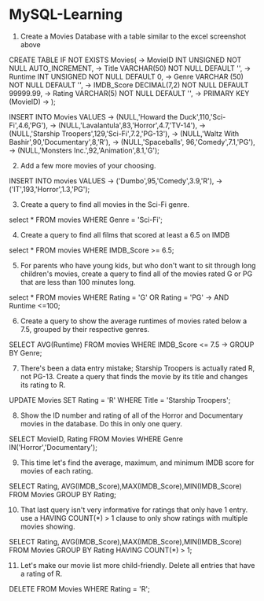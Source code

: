 # MySQL-Learning

1. Create a Movies Database with a table similar to the excel screenshot above

CREATE TABLE IF NOT EXISTS Movies(
-> MovieID INT UNSIGNED NOT NULL AUTO_INCREMENT,
-> Title VARCHAR(50) NOT NULL DEFAULT '',
-> Runtime INT UNSIGNED NOT NULL DEFAULT 0,
-> Genre VARCHAR (50) NOT NULL DEFAULT '',
-> IMDB_Score DECIMAL(7,2) NOT NULL DEFAULT 99999.99,
-> Rating VARCHAR(5) NOT NULL DEFAULT '',
-> PRIMARY KEY (MovieID)
-> );
    
INSERT INTO Movies VALUES
-> (NULL,'Howard the Duck',110,'Sci-Fi',4.6,'PG'),
-> (NULL,'Lavalantula',83,'Horror',4.7,'TV-14'),
-> (NULL,'Starship Troopers',129,'Sci-Fi',7.2,'PG-13'),
-> (NULL,'Waltz With Bashir',90,'Documentary',8,'R'),
-> (NULL,'Spaceballs', 96,'Comedy',7.1,'PG'),
-> (NULL,'Monsters Inc.',92,'Animation',8.1,'G');


2. Add a few more movies of your choosing.

INSERT INTO movies VALUES
-> ('Dumbo',95,'Comedy',3.9,'R'),
-> ('IT',193,'Horror',1.3,'PG');


3. Create a query to find all movies in the Sci-Fi genre.
    
select * FROM movies WHERE Genre = 'Sci-Fi';


4. Create a query to find all films that scored at least a 6.5 on IMDB

select * FROM movies WHERE IMDB_Score >= 6.5;
 
 
5. For parents who have young kids, but who don't want to sit through long children's movies, create a query to find all of the movies rated G or PG that are less than 100 minutes long.

select * FROM movies WHERE Rating = 'G' OR Rating = 'PG'
-> AND Runtime <=100;
    
    
6. Create a query to show the average runtimes of movies rated below a 7.5, grouped by their respective genres.

SELECT AVG(Runtime) FROM movies WHERE IMDB_Score <= 7.5
-> GROUP BY Genre;
    
    
7. There's been a data entry mistake; Starship Troopers is actually rated R, not PG-13. Create a query that finds the movie by its title and changes its rating to R.

UPDATE Movies  SET Rating = 'R' WHERE Title = 'Starship Troopers';


8.  Show the ID number and rating of all of the Horror and Documentary movies in the database. Do this in only one query.

SELECT MovieID, Rating FROM Movies WHERE Genre IN('Horror','Documentary');


9.  This time let's find the average, maximum, and minimum IMDB score for movies of each rating.

SELECT Rating, AVG(IMDB_Score),MAX(IMDB_Score),MIN(IMDB_Score) FROM Movies GROUP BY Rating;


10. That last query isn't very informative for ratings that only have 1 entry. use a HAVING COUNT(*) > 1 clause to only show ratings with multiple movies showing.

SELECT Rating, AVG(IMDB_Score),MAX(IMDB_Score),MIN(IMDB_Score) FROM Movies GROUP BY Rating HAVING COUNT(*) > 1;


11. Let's make our movie list more child-friendly. Delete all entries that have a rating of R.

DELETE FROM Movies WHERE Rating = 'R';


